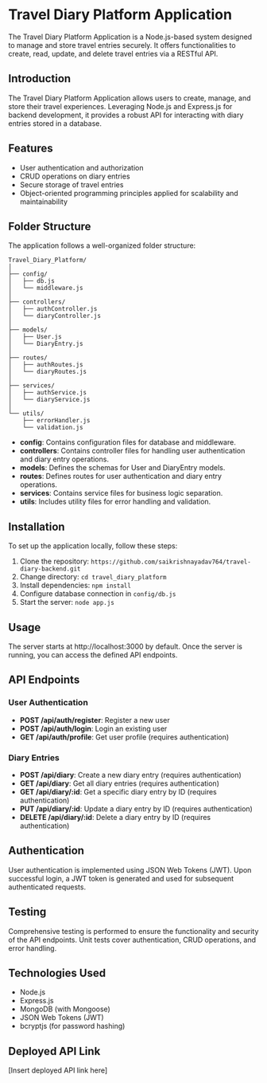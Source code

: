
# Travel Diary Platform Application

The Travel Diary Platform Application is a Node.js-based system designed to manage and store travel entries securely. It offers functionalities to create, read, update, and delete travel entries via a RESTful API.

## Introduction

The Travel Diary Platform Application allows users to create, manage, and store their travel experiences. Leveraging Node.js and Express.js for backend development, it provides a robust API for interacting with diary entries stored in a database.

## Features

- User authentication and authorization
- CRUD operations on diary entries
- Secure storage of travel entries
- Object-oriented programming principles applied for scalability and maintainability

## Folder Structure

The application follows a well-organized folder structure:

```
Travel_Diary_Platform/
│
├── config/
│   ├── db.js
│   └── middleware.js
│
├── controllers/
│   ├── authController.js
│   └── diaryController.js
│
├── models/
│   ├── User.js
│   └── DiaryEntry.js
│
├── routes/
│   ├── authRoutes.js
│   └── diaryRoutes.js
│
├── services/
│   ├── authService.js
│   └── diaryService.js
│
└── utils/
    ├── errorHandler.js
    └── validation.js
```

- **config**: Contains configuration files for database and middleware.
- **controllers**: Contains controller files for handling user authentication and diary entry operations.
- **models**: Defines the schemas for User and DiaryEntry models.
- **routes**: Defines routes for user authentication and diary entry operations.
- **services**: Contains service files for business logic separation.
- **utils**: Includes utility files for error handling and validation.

## Installation

To set up the application locally, follow these steps:

1. Clone the repository: `https://github.com/saikrishnayadav764/travel-diary-backend.git`
2. Change directory: `cd travel_diary_platform`
3. Install dependencies: `npm install`
4. Configure database connection in `config/db.js`
5. Start the server: `node app.js`

## Usage

The server starts at http://localhost:3000 by default. Once the server is running, you can access the defined API endpoints.

## API Endpoints

### User Authentication

- **POST /api/auth/register**: Register a new user
- **POST /api/auth/login**: Login an existing user
- **GET /api/auth/profile**: Get user profile (requires authentication)

### Diary Entries

- **POST /api/diary**: Create a new diary entry (requires authentication)
- **GET /api/diary**: Get all diary entries (requires authentication)
- **GET /api/diary/:id**: Get a specific diary entry by ID (requires authentication)
- **PUT /api/diary/:id**: Update a diary entry by ID (requires authentication)
- **DELETE /api/diary/:id**: Delete a diary entry by ID (requires authentication)

## Authentication

User authentication is implemented using JSON Web Tokens (JWT). Upon successful login, a JWT token is generated and used for subsequent authenticated requests.

## Testing

Comprehensive testing is performed to ensure the functionality and security of the API endpoints. Unit tests cover authentication, CRUD operations, and error handling.

## Technologies Used

- Node.js
- Express.js
- MongoDB (with Mongoose)
- JSON Web Tokens (JWT)
- bcryptjs (for password hashing)

## Deployed API Link

[Insert deployed API link here]

